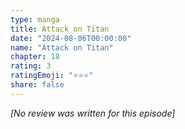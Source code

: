 ```yaml
---
type: manga
title: Attack on Titan
date: "2024-08-06T00:00:00"
name: "Attack on Titan"
chapter: 18
rating: 3
ratingEmoji: "⭐️⭐️⭐️"
share: false
---
```


_[No review was written for this episode]_
